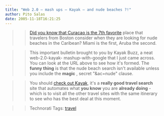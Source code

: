 ```yaml
---
title: "Web 2.0 — mash ups — Kayak — and nude beaches ?!"
author: Pito Salas
date: 2005-11-18T16:21:25
---
```



>>

>> [Did you know that Curacao is the 7th
favorite](<http://www.kayak.com/h/buzz/flights?code=BOS&rc=c&ac=nude>) place
that travelers from Boston consider when they are looking for nude beaches in
the Caribean? Miami is the first, Aruba the second.

>>

>> This important bulletin brought to you by Kayak Buzz, a neat web-2.0-kayak-
mashup-with-google that I just came across. You can look at the URL above to
see how it's formed. The **funny thing** is that the nude beach search isn't
available unless you include the **magic** , secret "&ac=nude" clause.

>>

>> You should [check out Kayak](<http://www.kayak.com/>), it's a **really good
travel search** site that automates what **you know** you are **already
doing** - which is to visit all the other travel sites with the same itinerary
to see who has the best deal at this moment.

>>

>> Technorati Tags: [travel](<http://www.technorati.com/tag/travel>)


